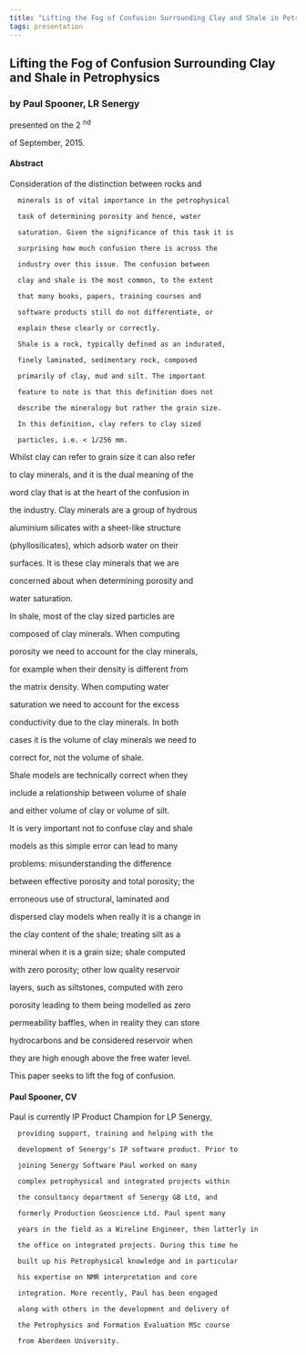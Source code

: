 ```yaml
---
title: "Lifting the Fog of Confusion Surrounding Clay and Shale in Petrophysics"
tags: presentation 
---
```



		
<h2>
Lifting the Fog of Confusion Surrounding Clay and Shale in Petrophysics
</h2>

 



		
<h3>
by Paul Spooner, LR Senergy
</h3>

 



 
<p>
presented on the 2
<sup>
nd
</sup>

 of September, 2015.
</p>

	

 
<h4>
Abstract
</h4>



      
<p>
Consideration of the distinction between rocks and

      minerals is of vital importance in the petrophysical

      task of determining porosity and hence, water

      saturation. Given the significance of this task it is

      surprising how much confusion there is across the

      industry over this issue. The confusion between

      clay and shale is the most common, to the extent

      that many books, papers, training courses and

      software products still do not differentiate, or

      explain these clearly or correctly.
</p>



      
<p>


      Shale is a rock, typically defined as an indurated,

      finely laminated, sedimentary rock, composed

      primarily of clay, mud and silt. The important

      feature to note is that this definition does not

      describe the mineralogy but rather the grain size.

      In this definition, clay refers to clay sized

      particles, i.e. < 1/256 mm.
</p>



    
<p>


Whilst clay can refer to grain size it can also refer 

to clay minerals, and it is the dual meaning of the 

word clay that is at the heart of the confusion in 

the industry. Clay minerals are a group of hydrous 

aluminium silicates with a sheet-like structure 

(phyllosilicates), which adsorb water on their 

surfaces. It is these clay minerals that we are 

concerned about when determining porosity and 

water saturation.
</p>



    
<p>


In shale, most of the clay sized particles are 

composed of clay minerals. When computing 

porosity we need to account for the clay minerals, 

for example when their density is different from 

the matrix density. When computing water 

saturation we need to account for the excess 

conductivity due to the clay minerals. In both 

cases it is the volume of clay minerals we need to 

correct for, not the volume of shale.
</p>



    
<p>


Shale models are technically correct when they 

include a relationship between volume of shale 

and either volume of clay or volume of silt.
</p>



    
<p>


It is very important not to confuse clay and shale 

models as this simple error can lead to many 

problems: misunderstanding the difference 

between effective porosity and total porosity; the 

erroneous use of structural, laminated and 

dispersed clay models when really it is a change in 

the clay content of the shale; treating silt as a 

mineral when it is a grain size; shale computed 

with zero porosity; other low quality reservoir 

layers, such as siltstones, computed with zero 

porosity leading to them being modelled as zero 

permeability baffles, when in reality they can store 

hydrocarbons and be considered reservoir when 

they are high enough above the free water level.
</p>



    
<p>


This paper seeks to lift the fog of confusion.
</p>





<h4>
Paul Spooner, CV
</h4>





      
<p>
Paul is currently IP Product Champion for LP Senergy,

      providing support, training and helping with the

      development of Senergy's IP software product. Prior to

      joining Senergy Software Paul worked on many

      complex petrophysical and integrated projects within

      the consultancy department of Senergy GB Ltd, and

      formerly Production Geoscience Ltd. Paul spent many

      years in the field as a Wireline Engineer, then latterly in

      the office on integrated projects. During this time he

      built up his Petrophysical knowledge and in particular

      his expertise on NMR interpretation and core

      integration. More recently, Paul has been engaged

      along with others in the development and delivery of

      the Petrophysics and Formation Evaluation MSc course

      from Aberdeen University.
</p>



	

